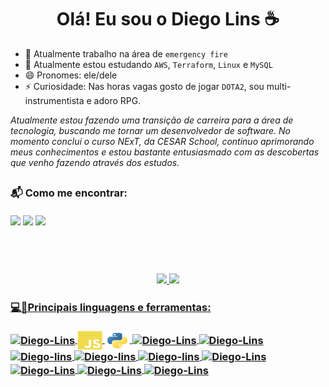 <h1 align="center"> Olá! Eu sou o Diego Lins ☕ </h1> 

- 🔭 Atualmente trabalho na área de `emergency fire`
- 🌱 Atualmente estou estudando `AWS`, `Terraform`, `Linux` e `MySQL`
- 😄 Pronomes: ele/dele
- ⚡ Curiosidade: Nas horas vagas gosto de jogar `DOTA2`, sou multi-instrumentista e adoro RPG.

<i>Atualmente estou fazendo uma transição de carreira para a área de tecnologia, buscando me tornar um desenvolvedor de software. No momento concluí o curso NExT, da CESAR School, continuo aprimorando meus conhecimentos e estou bastante entusiasmado com as descobertas que venho fazendo através dos estudos. </i>

##
<h3 align="lefth">
 📬 Como me encontrar: <br> <br/>
  
<div> 
  <a href = "mailto:diegotec.lins@gmail.com"><img src="https://img.shields.io/badge/Gmail-D14836?style=for-the-badge&logo=gmail&logoColor=white" target="_blank"></a>
  <a href="https://www.linkedin.com/in/diegolins13/" target="_blank"><img src="https://img.shields.io/badge/LinkedIn-0077B5?style=for-the-badge&logo=linkedin&logoColor=white" target="_blank"></a>
  <a href="https://discordapp.com/users/diegolins#8653" target="_blank"><img src="https://img.shields.io/badge/Discord-7289DA?style=for-the-badge&logo=discord&logoColor=white" target="_blank"></a>

<br> <br/>
<div align="center">
  <a href="https://github.com/diegolins13">
  <img height="180em" src="https://github-readme-stats.vercel.app/api?username=diegolins13&show_icons=true&theme=gruvbox&include_all_commits=true&count_private=true"/>
  <img height="180em" src="https://github-readme-stats.vercel.app/api/top-langs/?username=diegolins13&layout=compact&langs_count=7&theme=gruvbox"/>
</div>
  
  #### 💻🔧Principais linguagens e ferramentas:
  
  <img align="center" alt="Diego-Lins" height="30" width="40" src="https://cdn.jsdelivr.net/gh/devicons/devicon/icons/java/java-original.svg">
  <img align="center" alt="Diego-Lins" height="30" width="40" src="https://raw.githubusercontent.com/devicons/devicon/master/icons/javascript/javascript-plain.svg">
  <img align="center" alt="Diego-Lins" height="30" width="40" src="https://raw.githubusercontent.com/devicons/devicon/master/icons/python/python-original.svg">
  <img align="center" alt="Diego-Lins" height="30" width="40" src="https://cdn.jsdelivr.net/gh/devicons/devicon/icons/vscode/vscode-original.svg">
  <img align="center" alt="Diego-Lins" height="30" width="40" src="https://cdn.jsdelivr.net/gh/devicons/devicon/icons/linux/linux-original.svg">
  <img align="center" alt="Diego-lins" height="30" width="40" src="https://cdn.jsdelivr.net/gh/devicons/devicon/icons/git/git-original.svg">
  <img align="center" alt="Diego-lins" height="30" width="40" src="https://cdn.jsdelivr.net/gh/devicons/devicon/icons/github/github-original.svg">
  <img align="center" alt="Diego-lins" height="40" width="50" src="https://cdn.jsdelivr.net/gh/devicons/devicon/icons/markdown/markdown-original.svg">
  <img align="center" alt="Diego-Lins" height="40" width="50" src="https://cdn.jsdelivr.net/gh/devicons/devicon/icons/salesforce/salesforce-original.svg">
  <img align="center" alt="Diego-Lins" height="40" width="50" src="https://cdn.jsdelivr.net/gh/devicons/devicon/icons/mysql/mysql-original-wordmark.svg" />
  <img align="center" alt="Diego-Lins" height="40" width="50" src="https://cdn.jsdelivr.net/gh/devicons/devicon/icons/spring/spring-original-wordmark.svg" />
  <img align="center" alt="Diego-Lins" height="40" width="50" src="https://cdn.jsdelivr.net/gh/devicons/devicon/icons/amazonwebservices/amazonwebservices-original-wordmark.svg" />
          
          
          

<div style="display: inline_block"><br>
